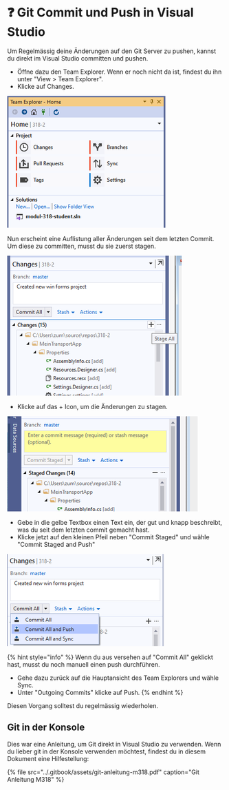 # ❓ Git Commit und Push in Visual Studio

Um Regelmässig deine Änderungen auf den Git Server zu pushen, kannst du direkt im Visual Studio committen und pushen.

* Öffne dazu den Team Explorer. Wenn er noch nicht da ist, findest du ihn unter "View &gt; Team Explorer".
* Klicke auf Changes. 

![](../.gitbook/assets/image%20%28128%29.png)

Nun erscheint eine Auflistung aller Änderungen seit dem letzten Commit. Um diese zu committen, musst du sie zuerst stagen.

![](../.gitbook/assets/image%20%2878%29.png)

* Klicke auf das + Icon, um die Änderungen zu stagen.

![](../.gitbook/assets/image%20%2850%29.png)

* Gebe in die gelbe Textbox einen Text ein, der gut und knapp beschreibt, was du seit dem letzten commit gemacht hast.
* Klicke jetzt auf den kleinen Pfeil neben "Commit Staged" und wähle "Commit Staged and Push"

![](../.gitbook/assets/image%20%287%29.png)

{% hint style="info" %}
Wenn du aus versehen auf "Commit All" geklickt hast, musst du noch manuell einen push durchführen.

* Gehe dazu zurück auf die Hauptansicht des Team Explorers und wähle Sync.
* Unter "Outgoing Commits" klicke auf Push.
{% endhint %}



Diesen Vorgang solltest du regelmässig wiederholen.



## Git in der Konsole

Dies war eine Anleitung, um Git direkt in Visual Studio zu verwenden. Wenn du lieber git in der Konsole verwenden möchtest, findest du in diesem Dokument eine Hilfestellung:

{% file src="../.gitbook/assets/git-anleitung-m318.pdf" caption="Git Anleitung M318" %}

